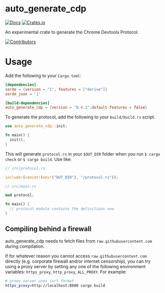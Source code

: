 # auto_generate_cdp
[![Docs](https://docs.rs/auto_generate_cdp/badge.svg)](https://docs.rs/auto_generate_cdp)
[![Crates.io](https://img.shields.io/crates/v/auto_generate_cdp.svg?maxAge=2592000)](https://crates.io/crates/auto_generate_cdp)

An experimental crate to generate the Chrome Devtools Protocol.

[![Contributors](https://img.shields.io/github/contributors/mdrokz/auto_generate_cdp.svg)](https://github.com/mdrokz/auto_generate_cdp/graphs/contributors)

# Usage

Add the following to your `Cargo.toml`:

```toml
[dependencies]
serde = {version = "1", features = ["derive"]}
serde_json = '1'

[build-dependencies]
auto_generate_cdp = {version = "0.4.2",default-features = false}
```

To generate the protocol, add the following to your `build/build.rs` script.

```rust
use auto_generate_cdp::init;

fn main() {
  init();
}
```

This will generate `protocol.rs` in your `$OUT_DIR` folder when you run `$ cargo check` or `$ cargo build`. Use like:


```rust
// src/protocol.rs

include!(concat!(env!("OUT_DIR"), "/protocol.rs"));

```

```rust
// src/main.rs

mod protocol;

fn main() {
  // protocol module contains the definitions now
}
```

## Compiling behind a firewall

auto_generate_cdp needs to fetch files from `raw.githubusercontent.com` during compilation.

If for whatever reason you cannot access `raw.githubusercontent.com` directly
(e.g. corporate firewall and/or internet censorship), you can try using a proxy server
by setting any one of the following environment variables: `https_proxy`, `http_proxy`,
`ALL_PROXY`. For example:

```sh
# proxy server uses curl format
https_proxy=http://localhost:8080 cargo build
```
